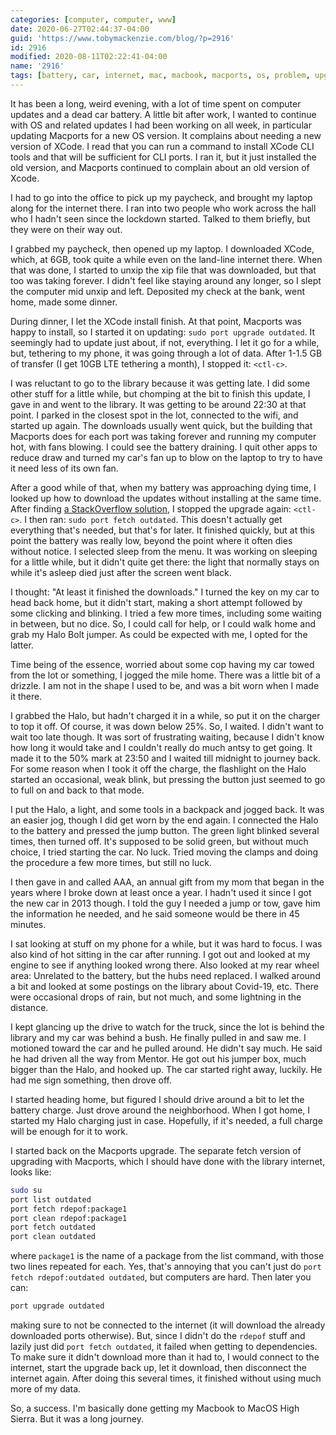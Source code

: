 ```yaml
---
categories: [computer, computer, www]
date: 2020-06-27T02:44:37-04:00
guid: 'https://www.tobymackenzie.com/blog/?p=2916'
id: 2916
modified: 2020-08-11T02:22:41-04:00
name: '2916'
tags: [battery, car, internet, mac, macbook, macports, os, problem, upgrade, xcode]
---
```


It has been a long, weird evening, with a lot of time spent on computer updates and a dead car battery.<!--more-->  A little bit after work, I wanted to continue with OS and related updates I had been working on all week, in particular updating Macports for a new OS version.  It complains about needing a new version of XCode.  I read that you can run a command to install XCode CLI tools and that will be sufficient for CLI ports.  I ran it, but it just installed the old version, and Macports continued to complain about an old version of Xcode.

I had to go into the office to pick up my paycheck, and brought my laptop along for the internet there.  I ran into two people who work across the hall who I hadn't seen since the lockdown started.  Talked to them briefly, but they were on their way out.

I grabbed my paycheck, then opened up my laptop.  I downloaded XCode, which, at 6GB, took quite a while even on the land-line internet there.  When that was done, I started to unxip the xip file that was downloaded, but that too was taking forever.  I didn't feel like staying around any longer, so I slept the computer mid unxip and left.  Deposited my check at the bank, went home, made some dinner.

During dinner, I let the XCode install finish.  At that point, Macports was happy to install, so I started it on updating: `sudo port upgrade outdated`.  It seemingly had to update just about, if not, everything.  I let it go for a while, but, tethering to my phone, it was going through a lot of data.  After 1-1.5 GB of transfer (I get 10GB LTE tethering a month), I stopped it: `<ctl-c>`.

I was reluctant to go to the library because it was getting late.  I did some other stuff for a little while, but chomping at the bit to finish this update, I gave in and went to the library.  It was getting to be around 22:30 at that point.  I parked in the closest spot in the lot, connected to the wifi, and started up again.  The downloads usually went quick, but the building that Macports does for each port was taking forever and running my computer hot, with fans blowing.  I could see the battery draining.  I quit other apps to reduce draw and turned my car's fan up to blow on the laptop to try to have it need less of its own fan.

After a good while of that, when my battery was approaching dying time, I looked up how to download the updates without installing at the same time.  After finding [a StackOverflow solution](https://stackoverflow.com/a/4761122/1139122), I stopped the upgrade again: `<ctl-c>`.  I then ran: `sudo port fetch outdated`.  This doesn't actually get everything that's needed, but that's for later.  It finished quickly, but at this point the battery was really low, beyond the point where it often dies without notice.  I selected sleep from the menu.  It was working on sleeping for a little while, but it didn't quite get there:  the light that normally stays on while it's asleep died just after the screen went black.

I thought: "At least it finished the downloads."  I turned the key on my car to head back home, but it didn't start, making a short attempt followed by some clicking and blinking.  I tried a few more times, including some waiting in between, but no dice.  So, I could call for help, or I could walk home and grab my Halo Bolt jumper.  As could be expected with me, I opted for the latter.

Time being of the essence, worried about some cop having my car towed from the lot or something, I jogged the mile home.  There was a little bit of a drizzle.  I am not in the shape I used to be, and was a bit worn when I made it there.

I grabbed the Halo, but hadn't charged it in a while, so put it on the charger to top it off.  Of course, it was down below 25%.  So, I waited.  I didn't want to wait too late though.  It was sort of frustrating waiting, because I didn't know how long it would take and I couldn't really do much antsy to get going.  It made it to the 50% mark at 23:50 and I waited till midnight to journey back.  For some reason when I took it off the charge, the flashlight on the Halo started an occasional, weak blink, but pressing the button just seemed to go to full on and back to that mode.

I put the Halo, a light, and some tools in a backpack and jogged back.  It was an easier jog, though I did get worn by the end again.  I connected the Halo to the battery and pressed the jump button.  The green light blinked several times, then turned off.  It's supposed to be solid green, but without much choice, I tried starting the car.  No luck.  Tried moving the clamps and doing the procedure a few more times, but still no luck.

I then gave in and called AAA, an annual gift from my mom that began in the years where I broke down at least once a year.  I hadn't used it since I got the new car in 2013 though.  I told the guy I needed a jump or tow, gave him the information he needed, and he said someone would be there in 45 minutes.

I sat looking at stuff on my phone for a while, but it was hard to focus.  I was also kind of hot sitting in the car after running.  I got out and looked at my engine to see if anything looked wrong there.  Also looked at my rear wheel area: Unrelated to the battery, but the hubs need replaced.  I walked around a bit and looked at some postings on the library about Covid-19, etc.  There were occasional drops of rain, but not much, and some lightning in the distance.

I kept glancing up the drive to watch for the truck, since the lot is behind the library and my car was behind a bush.  He finally pulled in and saw me.  I motioned toward the car and he pulled around.  He didn't say much.  He said he had driven all the way from Mentor.  He got out his jumper box, much bigger than the Halo, and hooked up.  The car started right away, luckily.  He had me sign something, then drove off.

I started heading home, but figured I should drive around a bit to let the battery charge.  Just drove around the neighborhood.  When I got home, I started my Halo charging just in case.  Hopefully, if it's needed, a full charge will be enough for it to work.

I started back on the Macports upgrade.  The separate fetch version of upgrading with Macports, which I should have done with the library internet, looks like:

``` sh
sudo su
port list outdated
port fetch rdepof:package1
port clean rdepof:package1
port fetch outdated
port clean outdated
```

where `package1` is the name of a package from the list command, with those two lines repeated for each.  Yes, that's annoying that you can't just do `port fetch rdepof:outdated outdated`, but computers are hard.  Then later you can:

``` sh
port upgrade outdated
```

making sure to not be connected to the internet (it will download the already downloaded ports otherwise).  But, since I didn't do the `rdepof` stuff and lazily just did `port fetch outdated`, it failed when getting to dependencies.  To make sure it didn't download more than it had to, I would connect to the internet, start the upgrade back up, let it download, then disconnect the internet again.  After doing this several times, it finished without using much more of my data.

So, a success.  I'm basically done getting my Macbook to MacOS High Sierra.  But it was a long journey.
